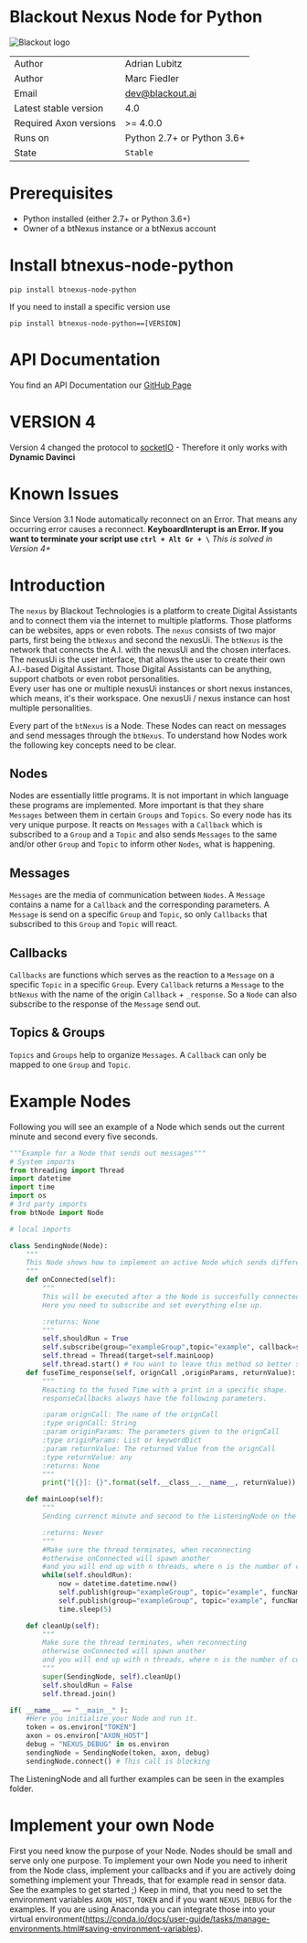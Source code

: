 # Blackout Nexus Node for Python

![Blackout logo](https://www.blackout.ai/wp-content/uploads/2018/08/logo.png)

|||
|---|---|
|Author|Adrian Lubitz|
|Author|Marc Fiedler|
|Email|dev@blackout.ai|
|Latest stable version|4.0|
|Required Axon versions| >= 4.0.0|
|Runs on|Python 2.7+ or Python 3.6+|
|State|`Stable`|

# Prerequisites

* Python installed (either 2.7+ or Python 3.6+)
* Owner of a btNexus instance or a btNexus account

# Install btnexus-node-python
```
pip install btnexus-node-python
```
If you need to install a specific version use
```
pip install btnexus-node-python==[VERSION]
```

# API Documentation
You find an API Documentation our [GitHub Page](https://blackout-technologies.github.io/btnexus-node-python/4.1.131)

# VERSION 4
Version 4 changed the protocol to [socketIO](https://pypi.org/project/python-socketio/) - Therefore it only works with **Dynamic Davinci** 


# Known Issues
Since Version 3.1 Node automatically reconnect on an Error. That means any occurring error causes a reconnect. **KeyboardInterupt is an Error. If you want to terminate your script use `ctrl + Alt Gr + \`**
*This is solved in Version 4+*

# Introduction

The `nexus` by Blackout Technologies is a platform to create Digital Assistants and to connect them via the internet to multiple platforms. Those platforms can be websites, apps or even robots. The `nexus` consists of two major parts, first being the `btNexus` and second the nexusUi. The `btNexus` is the network that connects the A.I. with the nexusUi and the chosen interfaces. The nexusUi is the user interface, that allows the user to create their own A.I.-based Digital Assistant. Those Digital Assistants can be anything, support chatbots or even robot personalities.   
Every user has one or multiple nexusUi instances or short nexus instances, which means, it's their workspace. One nexusUi / nexus instance can host multiple personalities.

Every part of the `btNexus` is a Node. These Nodes can react on messages and send messages through the `btNexus`. To understand how Nodes work the following key concepts need to be clear.

## Nodes
Nodes are essentially little programs. It is not important in which language these programs are implemented.
More important is that they share `Messages` between them in certain `Groups` and `Topics`.
So every node has its very unique purpose. It reacts on `Messages` with a `Callback` which is subscribed to a `Group` and a `Topic`
and also sends `Messages` to the same and/or other `Group` and `Topic` to inform other `Nodes`, what is happening.

## Messages
`Messages` are the media of communication between `Nodes`.
A `Message` contains a name for a `Callback` and the corresponding parameters.
A `Message` is send on a specific `Group` and `Topic`, so only `Callbacks` that subscribed to this `Group` and `Topic` will react.

## Callbacks
`Callbacks` are functions which serves as the reaction to a `Message` on a specific `Topic` in a specific `Group`.
Every `Callback` returns a `Message` to the `btNexus` with the name of the origin `Callback` + `_response`. So a `Node` can also subscribe to the response of the `Message` send out.

## Topics & Groups
`Topics` and `Groups` help to organize `Messages`. A `Callback` can only be mapped to one `Group` and  `Topic`.





# Example Nodes
Following you will see an example of a Node which sends out the current minute
and second every five seconds.

```python
"""Example for a Node that sends out messages"""
# System imports
from threading import Thread
import datetime
import time
import os
# 3rd party imports
from btNode import Node

# local imports

class SendingNode(Node):
    """
    This Node shows how to implement an active Node which sends different Messages
    """
    def onConnected(self):
        """
        This will be executed after a the Node is succesfully connected to the btNexus
        Here you need to subscribe and set everything else up.

        :returns: None
        """
        self.shouldRun = True
        self.subscribe(group="exampleGroup",topic="example", callback=self.fuseTime_response) # Here we subscribe to the response of messages we send out to fuseTime
        self.thread = Thread(target=self.mainLoop)
        self.thread.start() # You want to leave this method so better start everything which is actively doing something in a thread.
    def fuseTime_response(self, orignCall ,originParams, returnValue):
        """
        Reacting to the fused Time with a print in a specific shape.
        responseCallbacks always have the following parameters.

        :param orignCall: The name of the orignCall
        :type orignCall: String
        :param originParams: The parameters given to the orignCall
        :type originParams: List or keywordDict
        :param returnValue: The returned Value from the orignCall
        :type returnValue: any
        :returns: None
        """
        print("[{}]: {}".format(self.__class__.__name__, returnValue))

    def mainLoop(self):
        """
        Sending currenct minute and second to the ListeningNode on the printMsg and fuse callback.

        :returns: Never
        """
        #Make sure the thread terminates, when reconnecting
        #otherwise onConnected will spawn another
        #and you will end up with n threads, where n is the number of connects
        while(self.shouldRun):
            now = datetime.datetime.now()
            self.publish(group="exampleGroup", topic="example", funcName="printTime", params=[now.minute, now.second])
            self.publish(group="exampleGroup", topic="example", funcName="fuseTime", params={"min":now.minute, "sec":now.second})
            time.sleep(5)

    def cleanUp(self):
        """
        Make sure the thread terminates, when reconnecting
        otherwise onConnected will spawn another
        and you will end up with n threads, where n is the number of connects
        """
        super(SendingNode, self).cleanUp()
        self.shouldRun = False
        self.thread.join()

if( __name__ == "__main__" ):
    #Here you initialize your Node and run it.
    token = os.environ["TOKEN"]
    axon = os.environ["AXON_HOST"]
    debug = "NEXUS_DEBUG" in os.environ
    sendingNode = SendingNode(token, axon, debug)
    sendingNode.connect() # This call is blocking

```
The ListeningNode and all further examples can be seen in the examples folder.


# Implement your own Node
First you need know the purpose of your Node.
Nodes should be small and serve only one purpose.
To implement your own Node you need to inherit from the Node class,
implement your callbacks and if you are actively doing something implement your
Threads, that for example read in sensor data. See the examples to get started ;)
Keep in mind, that you need to set the environment variables `AXON_HOST`, `TOKEN` and if you want `NEXUS_DEBUG` for the examples. If you are using Anaconda you can integrate those into your virtual environment(https://conda.io/docs/user-guide/tasks/manage-environments.html#saving-environment-variables).
